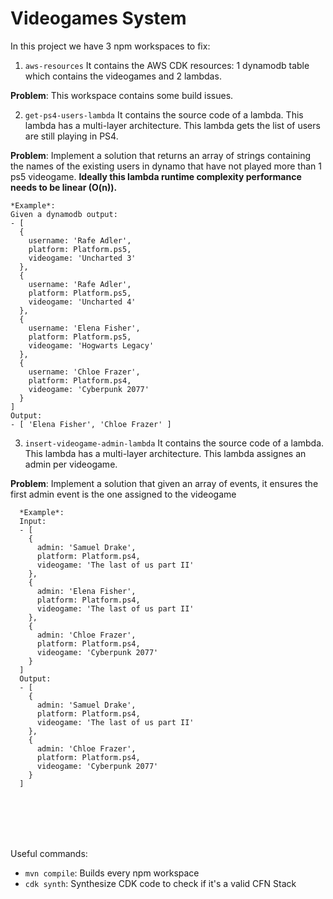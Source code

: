 # Videogames System

In this project we have 3 npm workspaces to fix:
  1. `aws-resources` It contains the AWS CDK resources: 1 dynamodb table which contains the videogames and 2 lambdas.

  **Problem**: This workspace contains some build issues.
  
  2. `get-ps4-users-lambda` It contains the source code of a lambda. This lambda has a multi-layer architecture. This lambda
  gets the list of users are still playing in PS4.

  **Problem**: Implement a solution that returns an array of strings containing the names of the existing users in dynamo
  that have not played more than 1 ps5 videogame. **Ideally this lambda runtime complexity performance needs to be linear (O(n)).**

  ```
  *Example*:
  Given a dynamodb output:
  - [
    {
      username: 'Rafe Adler',
      platform: Platform.ps5,
      videogame: 'Uncharted 3'
    },
    {
      username: 'Rafe Adler',
      platform: Platform.ps5,
      videogame: 'Uncharted 4'
    },
    {
      username: 'Elena Fisher',
      platform: Platform.ps5,
      videogame: 'Hogwarts Legacy'
    },
    {
      username: 'Chloe Frazer',
      platform: Platform.ps4,
      videogame: 'Cyberpunk 2077'
    }
  ]
  Output:
  - [ 'Elena Fisher', 'Chloe Frazer' ]
  ```

  3. `insert-videogame-admin-lambda` It contains the source code of a lambda. This lambda has a multi-layer architecture.
  This lambda assignes an admin per videogame.

  **Problem**: Implement a solution that given an array of events, it ensures the first admin event is the one assigned to the videogame

  ```
    *Example*:
    Input:
    - [
      {
        admin: 'Samuel Drake',
        platform: Platform.ps4,
        videogame: 'The last of us part II'
      },
      {
        admin: 'Elena Fisher',
        platform: Platform.ps4,
        videogame: 'The last of us part II'
      },
      {
        admin: 'Chloe Frazer',
        platform: Platform.ps4,
        videogame: 'Cyberpunk 2077'
      }
    ]
    Output:
    - [
      {
        admin: 'Samuel Drake',
        platform: Platform.ps4,
        videogame: 'The last of us part II'
      },
      {
        admin: 'Chloe Frazer',
        platform: Platform.ps4,
        videogame: 'Cyberpunk 2077'
      }
    ]
  ```

<br>
<br>
<br>
<br>

Useful commands:
- `mvn compile`: Builds every npm workspace
- `cdk synth`: Synthesize CDK code to check if it's a valid CFN Stack

